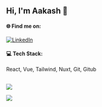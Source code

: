 

## Hi, I'm Aakash 👋<br> 


#### 🌐 Find me on:
[![LinkedIn](https://img.shields.io/badge/LinkedIn-%230077B5.svg?logo=linkedin&logoColor=white)](https://www.linkedin.com/in/aakash-dawadi165/) 

#### 💻 Tech Stack:
React, Vue, Tailwind, Nuxt, Git, Gitub
<Br>
<Br>

![](https://github-readme-stats.vercel.app/api/top-langs/?username=cole15sky&theme=dark&hide_border=false&include_all_commits=true&count_private=false&layout=compact)



[![](https://visitcount.itsvg.in/api?id=cole15sky&icon=0&color=0)](https://visitcount.itsvg.in)

